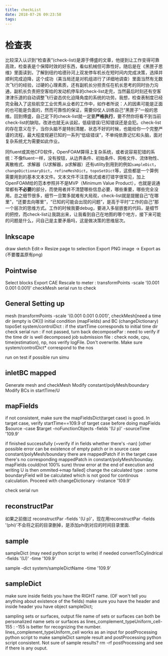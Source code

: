 ```yaml
---
title: checkList
date: 2018-07-26 09:23:58
tags:
---
```


# 检查表
比较深入认识到“检查表”(check-list)是源于傅盛的文章，他提到让工作变得可靠高效，检查表是个保障时效的好东西，看似机械但可靠性好。随后是在《黑匣子思维》里面读到，了解到纽约哈德孙河上双发停车机长在短时间内完成决策，选择并顺利完成迫降，这个成功（美当局还是对机组进行了详细地调查）里面当然有无数次飞行的经验，过硬的心理素质，还有副机长分担责任在机长思考的同时协力沟通，副机长负责把空客给的发动机停车的check-list走完，当然最后时刻还有空客津津乐道的自动调整飞行姿态优化迫降角度的系统的功劳。我想，检查表制度已经完全融入了这些航空工业优秀从业者的工作中，如作者所说：人的因素可能是正面的也可能是负面的，然而可靠性的保证，需要仰仗人训练自己“黑匣子”一般的思维。回到傅盛，自己定下的check-list就一定要**严格执行**，要不然你将看不到当前check-list的缺陷，改进也就无从谈起，低级错误/已知错误还是会犯。check-list的存在意义在于，当你头脑不是特别清醒，状态不好的时候，也能给你一个完整严谨的流程，最大程度规避已知的一系列“低级错误”，不单纯依靠记忆和头脑，面对复杂系统尤为需要如此作业。

同fluent或其他CFD软件，OpenFOAM算得上复杂系统，或者说容易犯错的系统：不像fluent一样，没有按钮，从边界条件、初始条件、网格文件、流体物性、离散格式、求解器（U求解器，p求解器）还有utility到用到的例如`sampleDict`，`changeDictionaryDict`，`refineMeshDict`，`topoSetDict`等，这些都是一个算例需要用到的基本文本文件。文本文件不注意格式或者打错字很常见，加上OpenFOAM给的范本参照并不是MVP（Minimum Value Product），也就是说通常都有**不必要**的部分，而使用者并不清楚哪些信息必要，哪些重要，哪些完全没用。总之细节很多，细节一旦繁多就难有大局观，check-list就是提醒自己“在哪里”，“还要去向哪里”，“已知的可能会出现的问题”，是高于平时“工作的自己”那一个层次的思维方式。工作的时候我要debug，要进入多层嵌套的代码，是细节的把控，而check-list让我跳出来，让我看到自己在地图的哪个地方，接下来可能的问题是什么，问自己是主要矛盾吗，这是做决策的思维层次。

## Inkscape


draw sketch
Edit-> Resize page to selection
Export PNG image -> Export as (不要覆盖原有png)



## Pointwise


 Select blocks
 Export CAE
 Rescale to meter : transformPoints -scale ’(0.001 0.001 0.001)’
 checkMesh
 serial run to check



## General Setting up


mesh (transformPoints -scale '(0.001 0.001 0.001)', checkMesh[need a time dir (empty is OK)])
initial condition (mapFields) and BC (changeDictionary)
topoSet
system/controlDict : if the startTime corresponds to initial time dir
check serial run : if not passed, turn back
decomposePar : need to verify if the time dir is well decomposed
job submission file : check node, cpu, time(estimation), np, nos
verify logFile. Don't overwrite. Make sure system/controlDict* correspond to the nos

run on test if possible
run simu



## inletBC mapped


Generate mesh and checkMesh
Modify constant/polyMesh/boundary
Modify BCs in startTime/U 



## mapFields


if not consistent, make sure the mapFieldsDict(target case) is good.
In target case, verify startTime==109.9 of target case before doing mapFields $source -case $target -noFunctionObjects -fields '(U p)' -sourceTime '109.9'

if finished successfully (=verify if in fields whether there's -nan) [other possible error can be existence of empty patch or in source case constant/polyMesh/boundary there are mappedPatch if in the target case there's no corresponding mappedPatch in constant/polyMesh/bounday. mapFields could(not 100% sure) throw error at the end of execution and writing U is then ommited->map failed]
change the calculated type : some boundaryField will be calculated which is not good for continous calculation. Proceed with changeDictionary -instance '109.9'

check serial run



## reconstructPar

如果之前做过 reconstructPar -fields '(U p)'，现在用reconstructPar -fields '(phi)'不会将之前的目录删掉，是添加phi到对应的时间目录里面.


## sample


sampleDict (may need python script to write)
if needed convertToCylindrical -fields '(U)' -time '109.9'

sample -dict system/sampleDictName -time '109.9'



## sampleDict


make sure inside fields you have the RIGHT name. (OF won't tell you anything about existence of the fields)
make sure you have the header and inside header you have object sampleDict;

sampling sets or surfaces, output file name of sets or surfaces can both be personalized
name sets or surfaces as lines_complement_typeUniform_cell-155 : -155 is better for recognizing the number. lines_complement_typeUniform_cell works as an input for postProcessing python script to make sampleDict sample result and postProcessing python script consistent.
Not sure of sample results? rm -rf postProcessing and see if there is any ouput.
